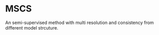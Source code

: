 # MSCS
An semi-supervised method with multi resolution and consistency from different model strcuture.
